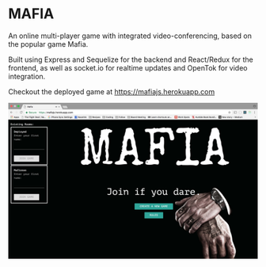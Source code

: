# MAFIA

An online multi-player game with integrated video-conferencing, based on the popular game Mafia.

Built using Express and Sequelize for the backend and React/Redux for the frontend, as well as socket.io for realtime updates and OpenTok for video integration.

Checkout the deployed game at <https://mafiajs.herokuapp.com>

![alt text](https://github.com/Mafiosas/mafiajs/raw/master/public/readme.jpg "MAFIA")
